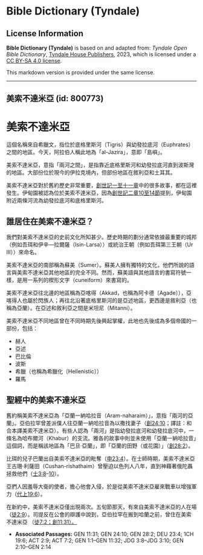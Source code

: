 # Bible Dictionary (Tyndale)

## License Information

**Bible Dictionary (Tyndale)** is based on and adapted from: _Tyndale Open Bible Dictionary_, [Tyndale House Publishers](https://tyndaleopenresources.com/), 2023, which is licensed under a [CC BY-SA 4.0 license](https://creativecommons.org/licenses/by-sa/4.0/legalcode.en).

This markdown version is provided under the same license.



--------------------------------

## 美索不達米亞 (id: 800773)

美索不達米亞
======

這個名稱來自希臘文，指位於底格里斯河（Tigris）與幼發拉底河（Euphrates）之間的地區。今天，阿拉伯人稱此地為「al\-Jazira」，意即「島嶼」。

美索不達米亞，意指「兩河之間」，是指靠近底格里斯河和幼發拉底河直到波斯灣的地區。大部份位於現今的伊拉克境內，但部份地區在敘利亞和土耳其。

美索不達米亞對於舊約歷史非常重要，[創世記一至十一章](https://ref.ly/Gen1:1-Gen11:32)中的很多故事，都在這裡發生。伊甸園被認為位於美索不達米亞，因為[創世記二章10至14節](https://ref.ly/Gen2:10-Gen2:14)提到，伊甸園附近兩條河流為幼發拉底河和底格里斯河。

誰居住在美索不達米亞？
-----------

我們對美索不達米亞的史前文化所知甚少。歷史時期的劃分通常依據最重要的城邦（例如吾珥和伊辛—拉爾薩（Isin\-Larsa））或統治王朝（例如吾珥第三王朝（Ur III））來命名。

美索不達米亞的南部稱為蘇美（Sumer）。蘇美人擁有獨特的文化，他們所說的語言與美索不達米亞其他地區的完全不同。然而，蘇美語與其他語言的書寫符號一樣，是用一系列的楔形文字（cuneiform）來書寫的。

美索不達米亞往北邊的地區稱為亞喀得（Akkad，也稱為阿卡德〔Agade〕），亞喀得人也屬於閃族人；再往北沿著底格里斯河的是亞述地區，更西邊是敘利亞（也稱為亞蘭）。在亞述和敘利亞之間是米坦尼（Mitanni）。

美索不達米亞不同地區曾在不同時期先後興起掌權，此地也先後成為多個帝國的一部份，包括：

* 赫人
* 亞述
* 巴比倫
* 波斯
* 希臘（也稱為希臘化〔Hellenistic〕）
* 羅馬

聖經中的美索不達米亞
----------

舊約稱美索不達米亞為「亞蘭一納哈拉音（Aram\-naharaim）」，意指「兩河的亞蘭」。亞伯拉罕曾差派僕人往亞蘭一納哈拉音為以撒找妻子（[創24:10](https://ref.ly/Gen24:10)；譯註：和合本譯美索不達米亞）。有些人認為「兩河」是指幼發拉底河和幼發拉底河中，一條名為哈布爾河（Khabur）的支流。雅各的故事中則並未使用「亞蘭一納哈拉音」這個詞，而是稱該地區為「巴旦‧亞蘭」，即「亞蘭的田野（或花園）」（[創28:2](https://ref.ly/Gen28:2)）。

比珥的兒子巴蘭出自美索不達米亞的毗奪（[申23:4](https://ref.ly/Deut23:4)）。在士師時期，美索不達米亞王古珊‧利薩田（Cushan\-rishathaim）曾壓迫以色列人八年，直到神藉著俄陀聶拯救他們（[士3:8](https://ref.ly/Judg3:8-Judg3:10)–[10](https://ref.ly/Judg3:8-Judg3:10)）。

亞捫人因羞辱大衛的使者，擔心他會入侵，於是從美索不達米亞雇來戰車以增強軍力（[代上19:6](https://ref.ly/1Chr19:6)）。

在新約中，美索不達米亞僅出現兩次。五旬節那天，有來自美索不達米亞的人在場 （[徒2:9](https://ref.ly/Acts2:9)）。司提反在公會的辯護中說到，亞伯拉罕在搬到哈蘭之前，曾住在美索不達米亞 （[徒7:2；](https://ref.ly/Acts7:2)[創11:31](https://ref.ly/Gen11:31)[）。](https://ref.ly/Acts7:2)

* **Associated Passages:** GEN 11:31; GEN 24:10; GEN 28:2; DEU 23:4; 1CH 19:6; ACT 2:9; ACT 7:2; GEN 1:1–GEN 11:32; JDG 3:8–JDG 3:10; GEN 2:10–GEN 2:14

